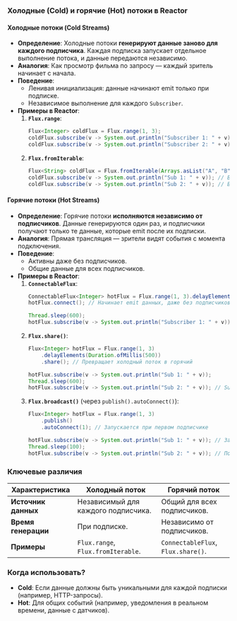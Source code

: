 ### Холодные (Cold) и горячие (Hot) потоки в Reactor

#### **Холодные потоки (Cold Streams)**
- **Определение**: Холодные потоки **генерируют данные заново для каждого подписчика**. Каждая подписка запускает отдельное выполнение потока, и данные передаются независимо.
- **Аналогия**: Как просмотр фильма по запросу — каждый зритель начинает с начала.
- **Поведение**:
    - Ленивая инициализация: данные начинают emit только при подписке.
    - Независимое выполнение для каждого `Subscriber`.
- **Примеры в Reactor**:
    1. **`Flux.range`**:
       ```java
       Flux<Integer> coldFlux = Flux.range(1, 3);
       coldFlux.subscribe(v -> System.out.println("Subscriber 1: " + v)); // Вывод: 1, 2, 3
       coldFlux.subscribe(v -> System.out.println("Subscriber 2: " + v)); // Вывод: 1, 2, 3 (заново)
       ```
    2. **`Flux.fromIterable`**:
       ```java
       Flux<String> coldFlux = Flux.fromIterable(Arrays.asList("A", "B", "C"));
       coldFlux.subscribe(v -> System.out.println("Sub 1: " + v)); // Вывод: A, B, C
       coldFlux.subscribe(v -> System.out.println("Sub 2: " + v)); // Вывод: A, B, C (заново)
       ```

#### **Горячие потоки (Hot Streams)**
- **Определение**: Горячие потоки **исполняются независимо от подписчиков**. Данные генерируются один раз, и подписчики получают только те данные, которые emit после их подписки.
- **Аналогия**: Прямая трансляция — зрители видят события с момента подключения.
- **Поведение**:
    - Активны даже без подписчиков.
    - Общие данные для всех подписчиков.
- **Примеры в Reactor**:
    1. **`ConnectableFlux`**:
       ```java
       ConnectableFlux<Integer> hotFlux = Flux.range(1, 3).delayElements(Duration.ofMillis(500)).publish();
       hotFlux.connect(); // Начинает emit данных, даже без подписчиков
       
       Thread.sleep(600);
       hotFlux.subscribe(v -> System.out.println("Subscriber 1: " + v)); // Может пропустить часть данных
       ```
    2. **`Flux.share()`**:
       ```java
       Flux<Integer> hotFlux = Flux.range(1, 3)
           .delayElements(Duration.ofMillis(500))
           .share(); // Превращает холодный поток в горячий
       
       hotFlux.subscribe(v -> System.out.println("Sub 1: " + v));
       Thread.sleep(600);
       hotFlux.subscribe(v -> System.out.println("Sub 2: " + v)); // Sub 2 получит не все данные.
       ```
    3. **`Flux.broadcast()`** (через `publish().autoConnect()`):
       ```java
       Flux<Integer> hotFlux = Flux.range(1, 3)
           .publish()
           .autoConnect(1); // Запускается при первом подписчике
       
       hotFlux.subscribe(v -> System.out.println("Sub 1: " + v)); // Запускает поток
       Thread.sleep(100);
       hotFlux.subscribe(v -> System.out.println("Sub 2: " + v)); // Получает остаток данных.
       ```

### Ключевые различия
| Характеристика       | Холодный поток                          | Горячий поток                          |
|----------------------|----------------------------------------|---------------------------------------|
| **Источник данных**  | Независимый для каждого подписчика.    | Общий для всех подписчиков.           |
| **Время генерации**  | При подписке.                          | Независимо от подписчиков.            |
| **Примеры**          | `Flux.range`, `Flux.fromIterable`.     | `ConnectableFlux`, `Flux.share()`.    |

### Когда использовать?
- **Cold**: Если данные должны быть уникальными для каждой подписки (например, HTTP-запросы).
- **Hot**: Для общих событий (например, уведомления в реальном времени, данные с датчиков).
